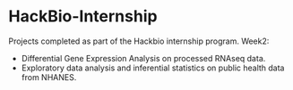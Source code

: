 # HackBio-Internship
Projects completed as part of the Hackbio internship program. 
Week2: 
- Differential Gene Expression Analysis on processed RNAseq data.
- Exploratory data analysis and inferential statistics on public health data from NHANES. 
